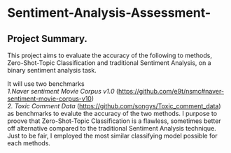 # Sentiment-Analysis-Assessment-
## Project Summary.  
This project aims to evaluate the accuracy of the following to methods, Zero-Shot-Topic Classification and traditional Sentiment Analysis, on a binary sentiment analysis task.  

It will use two benchmarks  
*1.Naver sentiment Movie Corpus v1.0* (https://github.com/e9t/nsmc#naver-sentiment-movie-corpus-v10)   
*2. Toxic Comment Data* (https://github.com/songys/Toxic_comment_data)  
as benchmarks to evalute the accuracy of the two methods. I purpose to proove that Zero-Shot-Topic Classification is a flawless, sometimes better off alternative compared to the traditional Sentiment Analysis technique.   
Just to be fair, I employed the most similar classifying model possible for each methods.
